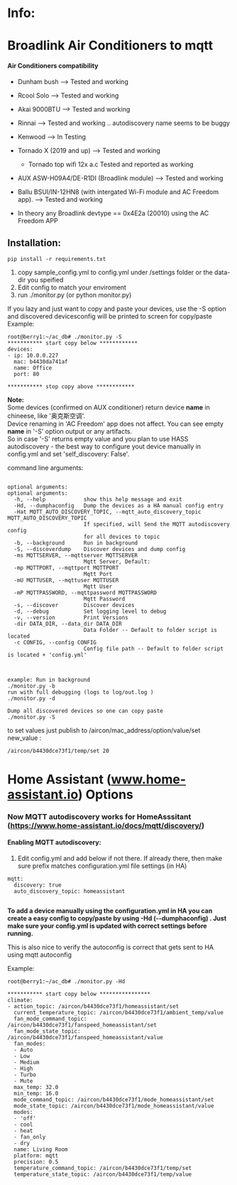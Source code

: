 # Info:





# Broadlink Air Conditioners to mqtt  

#### Air Conditioners compatibility 
  * Dunham bush --> Tested and working

  * Rcool Solo --> Tested and working
  * Akai 9000BTU  --> Tested and working
  * Rinnai  --> Tested and working .. autodiscovery name seems to be buggy
  * Kenwood --> In Testing
  * Tornado X (2019 and up) --> Tested and working
    * Tornado top wifi 12x a.c Tested and reported as working
  * AUX ASW-H09A4/DE-R1DI (Broadlink module) --> Tested and working
  * Ballu BSUI/IN-12HN8 (with intergated Wi-Fi module and AC Freedom app). --> Tested and working
  * In theory any Broadlink devtype == 0x4E2a (20010) using the AC Freedom APP

## Installation: 
```
pip install -r requirements.txt 
```

1. copy sample_config.yml to config.yml under /settings folder or the data-dir you speified
2. Edit config to match your enviroment
3. run ./monitor.py (or python monitor.py)

If you lazy and just want to copy and paste your devices, use the -S option and discovered devicesconfig will be printed to screen for copy/paste
Example:
```
root@berry1:~/ac_db# ./monitor.py -S
*********** start copy below ************
devices:
- ip: 10.0.0.227
  mac: b4430da741af
  name: Office
  port: 80

*********** stop copy above ************

```
**Note:**  
Some devices (confirmed on AUX  conditioner) return device **name** in chineese, like '奥克斯空调'.  
Device renaming in 'AC Freedom' app does not affect. You can see empty **name** in '-S' option output or any artifacts.  
So in case '-S' returns empty value and you plan to use HASS autodiscovery - the best way to configure yout device manually in config.yml and set 'self_discovery: False'.

command line arguments: 

```

optional arguments:
optional arguments:
  -h, --help            show this help message and exit
  -Hd, --dumphaconfig   Dump the devices as a HA manual config entry
  -Hat MQTT_AUTO_DISCOVERY_TOPIC, --mqtt_auto_discovery_topic MQTT_AUTO_DISCOVERY_TOPIC
                        If specified, will Send the MQTT autodiscovery config
                        for all devices to topic
  -b, --background      Run in background
  -S, --discoverdump    Discover devices and dump config
  -ms MQTTSERVER, --mqttserver MQTTSERVER
                        Mqtt Server, Default:
  -mp MQTTPORT, --mqttport MQTTPORT
                        Mqtt Port
  -mU MQTTUSER, --mqttuser MQTTUSER
                        Mqtt User
  -mP MQTTPASSWORD, --mqttpassword MQTTPASSWORD
                        Mqtt Password
  -s, --discover        Discover devices
  -d, --debug           Set logging level to debug
  -v, --version         Print Versions
  -dir DATA_DIR, --data_dir DATA_DIR
                        Data Folder -- Default to folder script is located
  -c CONFIG, --config CONFIG
                        Config file path -- Default to folder script is located + 'config.yml'

  

example: Run in background
./monitor.py -b
run with full debugging (logs to log/out.log )
./monitor.py -d

Dump all discovered devices so one can copy paste
./monitor.py -S
```

to set values just publish to /aircon/mac_address/option/value/set  new_value  :
```
/aircon/b4430dce73f1/temp/set 20
```

# Home Assistant (www.home-assistant.io) Options

### Now MQTT autodiscovery works for HomeAsssitant  (https://www.home-assistant.io/docs/mqtt/discovery/)

#### Enabling MQTT autodiscovery:

1. Edit config.yml and add below if not there. If already there, then make sure prefix matches configuration.yml file settings (in HA) 

```
mqtt:
  discovery: true
  auto_discovery_topic: homeassistant
  
```


**To add a device manually using the configuration.yml in HA you can create a easy config to copy/paste by using -Hd (--dumphaconfig) . Just make sure your config.yml is updated with correct settings before running.**

This is also nice to verify the autoconfig is correct that gets sent to HA using mqtt autoconfig

Example:

```
root@berry1:~/ac_db# ./monitor.py -Hd
 
*********** start copy below ****************
climate:
- action_topic: /aircon/b4430dce73f1/homeassistant/set
  current_temperature_topic: /aircon/b4430dce73f1/ambient_temp/value
  fan_mode_command_topic: /aircon/b4430dce73f1/fanspeed_homeassistant/set
  fan_mode_state_topic: /aircon/b4430dce73f1/fanspeed_homeassistant/value
  fan_modes:
  - Auto
  - Low
  - Medium
  - High
  - Turbo
  - Mute
  max_temp: 32.0
  min_temp: 16.0
  mode_command_topic: /aircon/b4430dce73f1/mode_homeassistant/set
  mode_state_topic: /aircon/b4430dce73f1/mode_homeassistant/value
  modes:
  - 'off'
  - cool
  - heat
  - fan_only
  - dry
  name: Living Room
  platform: mqtt
  precision: 0.5
  temperature_command_topic: /aircon/b4430dce73f1/temp/set
  temperature_state_topic: /aircon/b4430dce73f1/temp/value


```
